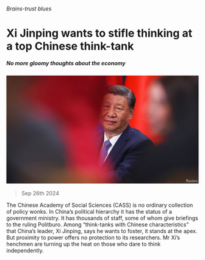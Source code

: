 ###### Brains-trust blues

# Xi Jinping wants to stifle thinking at a top Chinese think-tank 

##### No more gloomy thoughts about the economy 

![image](images/20240928_CNP002.jpg) 

> Sep 26th 2024 

The Chinese Academy of Social Sciences (CASS) is no ordinary collection of policy wonks. In China’s political hierarchy it has the status of a government ministry. It has thousands of staff, some of whom give briefings to the ruling Politburo. Among “think-tanks with Chinese characteristics” that China’s leader, Xi Jinping, says he wants to foster, it stands at the apex. But proximity to power offers no protection to its researchers. Mr Xi’s henchmen are turning up the heat on those who dare to think independently. 

